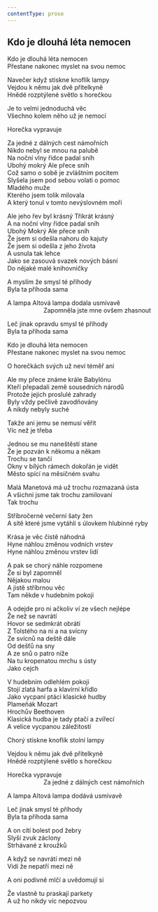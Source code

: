 ```yaml
---
contentType: prose
---
```


## Kdo je dlouhá léta nemocen

Kdo je dlouhá léta nemocen  
Přestane nakonec myslet na svou nemoc

Navečer když stiskne knoflík lampy  
Vejdou k němu jak dvě přítelkyně  
Hnědé rozptýlené světlo s horečkou

Je to velmi jednoduchá věc  
Všechno kolem něho už je nemocí

Horečka vypravuje

Za jedné z dálných cest námořních  
Nikdo nebyl se mnou na palubě  
Na noční vlny řídce padal sníh  
Ubohý mokrý Ale přece sníh  
Což samo o sobě je zvláštním pocitem  
Slyšela jsem pod sebou volati o pomoc  
Mladého muže  
Kterého jsem tolik milovala  
A který tonul v tomto nevýslovném moři

Ale jeho řev byl krásný Třikrát krásný  
A na noční vlny řídce padal sníh  
Ubohý Mokrý Ale přece sníh  
Že jsem si odešla nahoru do kajuty  
Že jsem si odešla z jeho života  
A usnula tak lehce  
Jako se zasouvá svazek nových básní  
Do nějaké malé knihovničky

A myslím že smysl té příhody  
Byla ta příhoda sama

A lampa Altová lampa dodala usmívavě  
                     Zapomněla jste mne ovšem zhasnout

Leč jinak opravdu smysl té příhody  
Byla ta příhoda sama

Kdo je dlouhá léta nemocen  
Přestane nakonec myslet na svou nemoc

O horečkách svých už neví téměř ani

Ale my přece známe krále Babylónu  
Kteří přepadali země sousedních národů  
Protože jejich proslulé zahrady  
Byly vždy pečlivě zavodňovány  
A nikdy nebyly suché

Takže ani jemu se nemusí věřit  
Víc než je třeba

Jednou se mu naneštěstí stane  
Že je pozván k někomu a někam  
Trochu se tančí  
Okny v bílých rámech dokořán je vidět  
Město spící na měsíčném svahu

Malá Manetová má už trochu rozmazaná ústa  
A všichni jsme tak trochu zamilovaní  
Tak trochu

Stříbročerné večerní šaty žen  
A sítě které jsme vytáhli s úlovkem hlubinné ryby

Krása je věc čistě náhodná  
Hyne náhlou změnou vodních vrstev  
Hyne náhlou změnou vrstev lidí

A pak se chorý náhle rozpomene  
Že si byl zapomněl  
Nějakou malou  
A jistě stříbrnou věc  
Tam někde v hudebním pokoji

A odejde pro ni ačkoliv ví ze všech nejlépe  
Že než se navrátí  
Hovor se sedmkrát obrátí  
Z Tolstého na ni a na svícny  
Ze svícnů na deště dále  
Od dešťů na sny  
A ze snů o patro níže  
Na tu kropenatou mrchu s ústy  
Jako cejch

V hudebním odlehlém pokoji  
Stojí zlatá harfa a klavírní křídlo  
Jako vycpaní ptáci klasické hudby  
Plameňák Mozart  
Hrochův Beethoven  
Klasická hudba je tady ptačí a zvířecí  
A velice vycpanou záležitostí

Chorý stiskne knoflík stolní lampy

Vejdou k němu jak dvě přítelkyně  
Hnědé rozptýlené světlo s horečkou

Horečka vypravuje  
                     Za jedné z dálných cest námořních

A lampa Altová lampa dodává usmívavě

Leč jinak smysl té příhody  
Byla ta příhoda sama

A on cítí bolest pod žebry  
Slyší zvuk záclony  
Strhávané z kroužků

A když se navrátí mezi ně  
Vidí že nepatří mezi ně

A oni podivně mlčí a uvědomují si

Že vlastně tu praskají parkety  
A už ho nikdy víc nepozvou
